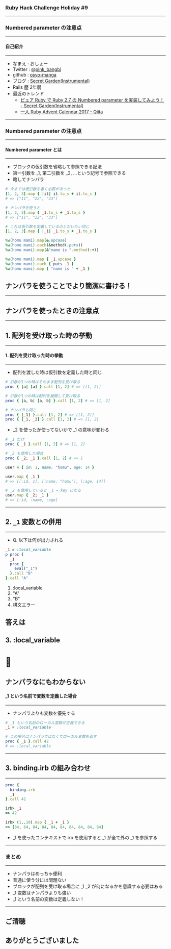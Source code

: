 ### Ruby Hack Challenge Holiday #9
- - -

### Numbered parameter の注意点

---

#### 自己紹介
- - -

* なまえ  : おしょー
* Twitter : [@pink_bangbi](https://twitter.com/pink_bangbi)
* github  : [osyo-manga](https://github.com/osyo-manga)
* ブログ  : [Secret Garden(Instrumental)](http://secret-garden.hatenablog.com)
* Rails 歴 2年弱             <!-- .element: class="fragment" -->
* 最近のトレンド             <!-- .element: class="fragment" -->
  * [ピュア Ruby で Ruby 2.7 の Numbered parameter を実装してみよう！ - Secret Garden(Instrumental)](http://secret-garden.hatenablog.com/entry/2019/12/01/154607)   <!-- .element: class="fragment" -->
  * [一人 Ruby Advent Calendar 2017 - Qiita](https://qiita.com/advent-calendar/2017/ruby_pink_bangbi)                        <!-- .element: class="fragment" -->

---

### Numbered parameter の注意点

---

#### Numbered parameter とは
- - -

* ブロックの仮引数を省略して参照できる記法          <!-- .element: class="fragment" -->
* 第一引数を _1, 第二引数を _2, ...という記号で参照できる          <!-- .element: class="fragment" -->
* 略してナンパラ      <!-- .element: class="fragment" -->

>>>

```ruby
# 今までは仮引数を書く必要があった
[1, 2, 3].map { |it| it.to_s + it.to_s }
# => ["11", "22", "33"]
```

```ruby
# ナンパラを使うと
[1, 2, 3].map { _1.to_s + _1.to_s }
# => ["11", "22", "33"]
```
<!-- .element: class="fragment" -->

```ruby
# これは仮引数を定義しているのとだいたい同じ
[1, 2, 3].map { |_1| _1.to_s + _1.to_s }
```
<!-- .element: class="fragment" -->

>>>

```ruby
%w(homu mami).map(&:upcase)
%w(homu mami).each(&method(:puts))
%w(homu mami).map(&"name is ".method(:+))
```

```ruby
%w(homu mami).map { _1.upcase }
%w(homu mami).each { puts _1 }
%w(homu mami).map { "name is " + _1 }
```
<!-- .element: class="fragment" -->
## ナンパラを使うことでより簡潔に書ける！
<!-- .element: class="fragment" -->

---

## ナンパラを使ったときの注意点

---


## 1. 配列を受け取った時の挙動

---

#### 1. 配列を受け取った時の挙動
- - -

* 配列を渡した時は仮引数を定義した時と同じ                   <!-- .element: class="fragment" -->

```ruby
# 引数が1つの時はそのまま配列を受け取る
proc { |a| [a] }.call [1, 2] # => [[1, 2]]
```
<!-- .element: class="fragment" -->

```ruby
# 引数が1つの時は配列を展開して受け取る
proc { |a, b| [a, b] }.call [1, 2] # => [1, 2]
```
<!-- .element: class="fragment" -->

```ruby
# ナンパラも同じ
proc { [_1] }.call [1, 2] # => [[1, 2]]
proc { [_1, _2] }.call [1, 2] # => [1, 2]
```
<!-- .element: class="fragment" -->

* _2 を使ったか使ってないかで _1 の意味が変わる
<!-- .element: class="fragment" -->


>>>

```ruby
# _1 だけ
proc { _1 }.call [1, 2] # => [1, 2]
```
<!-- .element: class="fragment" -->

```ruby
# _2 も使用した場合
proc { _2; _1 }.call [1, 2] # => 1
```
<!-- .element: class="fragment" -->

```ruby
user = { id: 1, name: "homu", age: 14 }
```
<!-- .element: class="fragment" -->

```ruby
user.map { _1 }
# => [[:id, 1], [:name, "homu"], [:age, 14]]
```
<!-- .element: class="fragment" -->

```ruby
# _2 を使用していると _1 = key になる
user.map { _2; _1 }
# => [:id, :name, :age]
```
<!-- .element: class="fragment" -->

---

## 2. `_1` 変数との併用

---

* Q. 以下は何が出力される

```ruby
_1 = :local_variable
p proc {
  _1
  proc {
    eval("_1")
  }.call "B"
}.call "A"
```

1. :local_variable            <!-- .element: class="fragment" -->
2. "A"           <!-- .element: class="fragment" -->
3. "B"           <!-- .element: class="fragment" -->
4. 構文エラー           <!-- .element: class="fragment" -->

>>>

## 答えは
## 3. :local_variable                        <!-- .element: class="fragment" -->
# 🤔                        <!-- .element: class="fragment" -->
## ナンパラなにもわからない                 <!-- .element: class="fragment" -->

>>>

#### _1 という名前で変数を定義した場合
- - -

* ナンパラよりも変数を優先する             <!-- .element: class="fragment" -->

```ruby
# _1 という名前のローカル変数が定義できる
_1 = :local_variable

# この場合はナンパラではなくてローカル変数を返す
proc { _1 }.call 42
# => :local_variable
```
<!-- .element: class="fragment" -->

---


## 3. binding.irb の組み合わせ

---

```ruby
proc {
  binding.irb
  _1
}.call 42
```
<!-- .element: class="fragment" -->

```ruby
irb> _1
=> 42
```
<!-- .element: class="fragment" -->

```ruby
irb> (1..10).map { _1 + _1 }
=> [84, 84, 84, 84, 84, 84, 84, 84, 84, 84]
```
<!-- .element: class="fragment" -->

* _1 を使ったコンテキストで irb を使用すると _1 が全て外の _1 を参照する <!-- .element: class="fragment" -->

---

### まとめ
- - -

* ナンパラはめっちゃ便利                      <!-- .element: class="fragment" -->
* 普通に使う分には問題ない                    <!-- .element: class="fragment" -->
* ブロックが配列を受け取る場合に _1 _2 が何になるかを意識する必要はある    <!-- .element: class="fragment" -->
* _1 変数はナンパラよりも強い                     <!-- .element: class="fragment" -->
* _1 という名前の変数は定義しない！                     <!-- .element: class="fragment" -->

---

## ご清聴
## ありがとうございました
